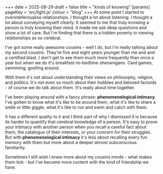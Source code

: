 +++
date = 2025-08-29
draft = false
title = "kinds of knowing"
[params]
    pageKey = 'src/light.js'
    colour = "blog"
+++
At some point I started to overintellectualise relationships. I thought a lot about listening. I thought a lot about conveying myself clearly. It seemed to me that truly knowing a person is truly knowing their mind. It made me ask deep questions and show a lot of care. But I'm finding that there is a hidden poverty in viewing relationships as so cerebral.

I've got some really awesome cousins - well I *do*, but I'm really talking about my second cousins. They're five and eight years younger than me and and a certified blast. I don't get to see them much more frequently than once a year but when we do it's breakfast-to-bedtime shenanigans. Card games, swimming, goofing around.

With them it's not about understanding their views on philosophy, religion, and politics. It's not even so much about their hobbies and beloved factoids - of course we do talk about them. It's really about time together.

I've been playing around with a fancy phrase: **phenomenological intimacy**. I've gotten to know what it's like to be around them, what it's like to share a smile or little giggle, what it's like to run and swim and catch with them. 

It has a different quality to it and I think part of why I dismissed it is because its harder to quantify that cerebral knowledge of a person. It's easy to prove your intimacy with another person when you recall a careful fact about them, the catalogue of their interests, or your concern for their struggles. But with **phenomenological intimacy** it's less about recalling every fun memory with them but more about a deeper almost subconscious familiarity.

Sometimes I still wish I knew more about my cousins minds - what makes them tick - but I've become more content with the kind of friendship we have.
